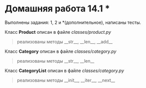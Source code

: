 # Домашняя работа 14.1 *

Выполнены задания: 1, 2 и *(дополнительное), написаны тесты.


Класс __Product__ описан в файле _classes/product.py_
> реализованы методы \_\_str\_\_, \_\_len\_\_, \_\_add\_\_


Класс __Category__ описан в файле _classes/category.py_
> реализованы методы \_\_str\_\_, \_\_len\_\_


Класс __CategoryList__ описан в файле _classes/category.py_
> реализованы методы \_\_init\_\_, \_\_iter\_\_, \_\_next\_\_
